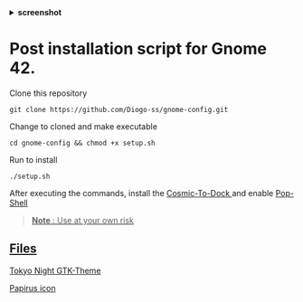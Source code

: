 <details>
<summary><b>screenshot</b></summary>

</details>

# Post installation script for Gnome 42.

Clone this repository
``` shell
git clone https://github.com/Diogo-ss/gnome-config.git
```
Change to cloned and make executable
``` shell
cd gnome-config && chmod +x setup.sh
```
Run to install
``` shell
./setup.sh
```

After executing the commands, install the <a href="https://github.com/pop-os/cosmic-dock" target="_blank"> Cosmic-To-Dock <a> and enable
<a href="https://github.com/pop-os/shell" target="_blank"> Pop-Shell<p>
  
> **Note** : Use at your own risk

## Files
<a href="https://github.com/Fausto-Korpsvart/Tokyo-Night-GTK-Theme <br>" target="_blank"> Tokyo Night GTK-Theme<p>
<a href="https://github.com/PapirusDevelopmentTeam/papirus-icon-theme.git" target="_blank"> Papirus icon<p>
